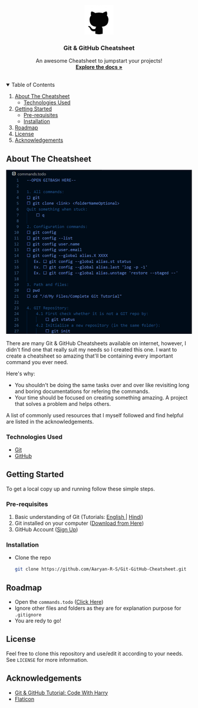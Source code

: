 <!-- PROJECT LOGO -->
<br />
<p align="center">
  <a href="https://github.com/Aaryan-R-S/Git-GitHub-Cheatsheet/blob/master/commands.todo">
    <img src="readme-images/logo.png" alt="Logo" width="80" height="80">
  </a>

  <h3 align="center">Git & GitHub Cheatsheet</h3>

  <p align="center">
    An awesome Cheatsheet to jumpstart your projects!
    <br />
    <a href="https://github.com/Aaryan-R-S/Git-GitHub-Cheatsheet"><strong>Explore the docs »</strong></a>
    <br />
    <br />
</p>



<!-- TABLE OF CONTENTS -->
<details open="open">
  <summary>Table of Contents</summary>
  <ol>
    <li>
      <a href="#about-the-cheatsheet">About The Cheatsheet</a>
      <ul>
        <li><a href="#technologies-used">Technologies Used</a></li>
      </ul>
    </li>
    <li>
      <a href="#getting-started">Getting Started</a>
      <ul>
        <li><a href="#pre-requisites">Pre-requisites</a></li>
        <li><a href="#installation">Installation</a></li>
      </ul>
    </li>
    <li><a href="#roadmap">Roadmap</a></li>
    <li><a href="#license">License</a></li>
    <li><a href="#acknowledgements">Acknowledgements</a></li>
  </ol>
</details>



<!-- ABOUT THE PROJECT -->
## About The Cheatsheet

![Product Name Screen Shot][product-screenshot]

There are many Git & GitHub Cheatsheets available on internet, however, I didn't find one that really suit my needs so I created this  one. I want to create a cheatsheet so amazing that'll be containing every important command you ever need.

Here's why:
* You shouldn't be doing the same tasks over and over like revisiting long and boring documentations for refering the commands.
* Your time should be focused on creating something amazing. A project that solves a problem and helps others.



A list of commonly used resources that I myself followed and find helpful are listed in the acknowledgements.

### Technologies Used
* [Git](https://git-scm.com)
* [GitHub](https://github.com)



<!-- GETTING STARTED -->
## Getting Started

To get a local copy up and running follow these simple steps.

### Pre-requisites

1. Basic understanding of Git (Tutorials: [English ](https://youtube.com/playlist?list=PLeo1K3hjS3usJuxZZUBdjAcilgfQHkRzW)| [Hindi](https://youtube.com/playlist?list=PLu0W_9lII9agwhy658ZPA0MTStKUJTWPi))
2. Git installed on your computer ([Download from Here](https://git-scm.com/downloads))
3. GitHub Account ([Sign Up](https://github.com))

### Installation

- Clone the repo
   ```sh
   git clone https://github.com/Aaryan-R-S/Git-GitHub-Cheatsheet.git
   ```

<!-- ROADMAP -->
## Roadmap

- Open the `commands.todo` ([Click Here](https://github.com/Aaryan-R-S/Git-GitHub-Cheatsheet/blob/master/commands.todo))
- Ignore other files and folders as they are for explanation purpose for `.gitignore`
- You are redy to go!


<!-- LICENSE -->
## License

Feel free to clone this repository and use/edit it according to your needs.
See `LICENSE` for more information.


<!-- ACKNOWLEDGEMENTS -->
## Acknowledgements
* [Git & GitHub Tutorial: Code With Harry](https://youtube.com/playlist?list=PLu0W_9lII9agwhy658ZPA0MTStKUJTWPi)
* [Flaticon](https://flaticon.com)


<!-- MARKDOWN LINKS & IMAGES -->
[product-screenshot]: readme-images/screenshot.png
